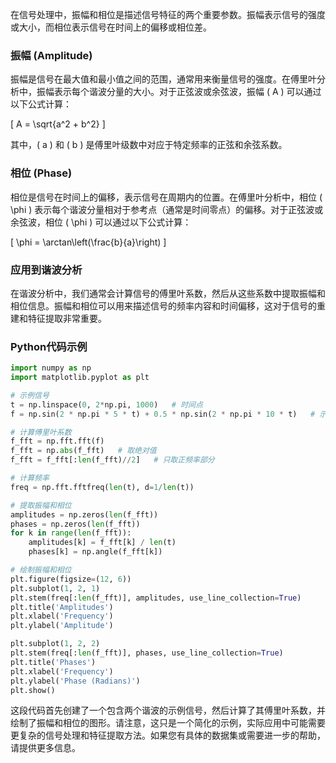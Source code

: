在信号处理中，振幅和相位是描述信号特征的两个重要参数。振幅表示信号的强度或大小，而相位表示信号在时间上的偏移或相位差。

### 振幅 (Amplitude)

振幅是信号在最大值和最小值之间的范围，通常用来衡量信号的强度。在傅里叶分析中，振幅表示每个谐波分量的大小。对于正弦波或余弦波，振幅 \( A \) 可以通过以下公式计算：

\[ A = \sqrt{a^2 + b^2} \]

其中，\( a \) 和 \( b \) 是傅里叶级数中对应于特定频率的正弦和余弦系数。

### 相位 (Phase)

相位是信号在时间上的偏移，表示信号在周期内的位置。在傅里叶分析中，相位 \( \phi \) 表示每个谐波分量相对于参考点（通常是时间零点）的偏移。对于正弦波或余弦波，相位 \( \phi \) 可以通过以下公式计算：

\[ \phi = \arctan\left(\frac{b}{a}\right) \]

### 应用到谐波分析

在谐波分析中，我们通常会计算信号的傅里叶系数，然后从这些系数中提取振幅和相位信息。振幅和相位可以用来描述信号的频率内容和时间偏移，这对于信号的重建和特征提取非常重要。

### Python代码示例

```python
import numpy as np
import matplotlib.pyplot as plt

# 示例信号
t = np.linspace(0, 2*np.pi, 1000)   # 时间点
f = np.sin(2 * np.pi * 5 * t) + 0.5 * np.sin(2 * np.pi * 10 * t)   # 示例信号，包含两个谐波

# 计算傅里叶系数
f_fft = np.fft.fft(f)
f_fft = np.abs(f_fft)   # 取绝对值
f_fft = f_fft[:len(f_fft)//2]   # 只取正频率部分

# 计算频率
freq = np.fft.fftfreq(len(t), d=1/len(t))

# 提取振幅和相位
amplitudes = np.zeros(len(f_fft))
phases = np.zeros(len(f_fft))
for k in range(len(f_fft)):
    amplitudes[k] = f_fft[k] / len(t)
    phases[k] = np.angle(f_fft[k])

# 绘制振幅和相位
plt.figure(figsize=(12, 6))
plt.subplot(1, 2, 1)
plt.stem(freq[:len(f_fft)], amplitudes, use_line_collection=True)
plt.title('Amplitudes')
plt.xlabel('Frequency')
plt.ylabel('Amplitude')

plt.subplot(1, 2, 2)
plt.stem(freq[:len(f_fft)], phases, use_line_collection=True)
plt.title('Phases')
plt.xlabel('Frequency')
plt.ylabel('Phase (Radians)')
plt.show()
```

这段代码首先创建了一个包含两个谐波的示例信号，然后计算了其傅里叶系数，并绘制了振幅和相位的图形。请注意，这只是一个简化的示例，实际应用中可能需要更复杂的信号处理和特征提取方法。如果您有具体的数据集或需要进一步的帮助，请提供更多信息。
